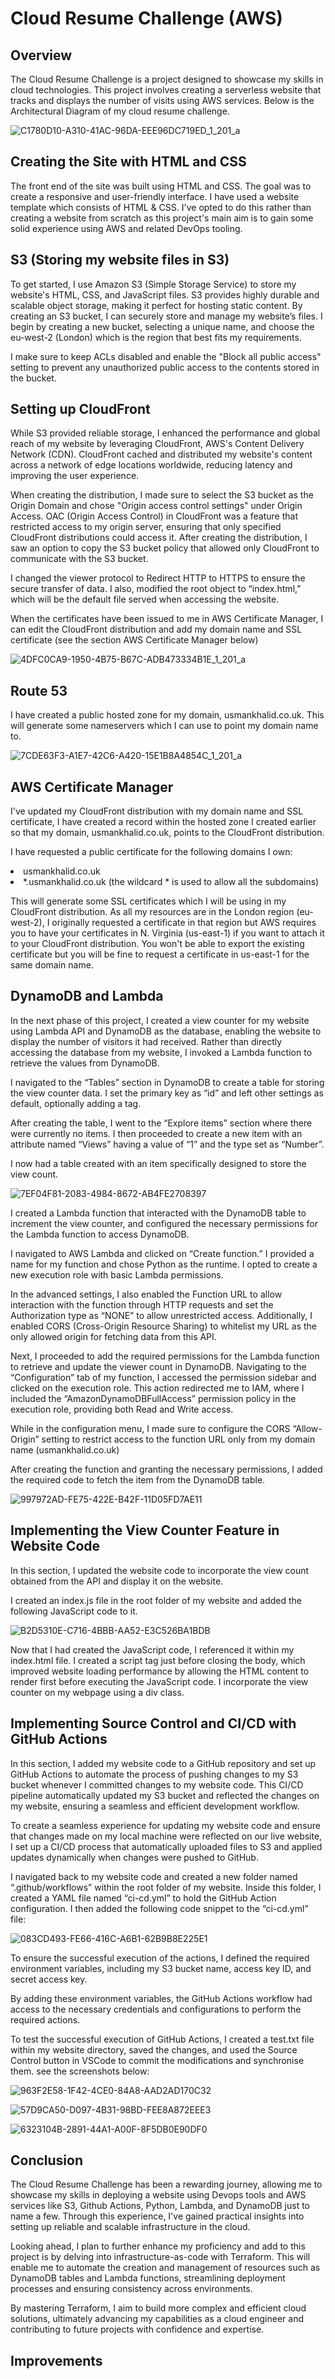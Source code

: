 # Cloud Resume Challenge (AWS)

## Overview

The Cloud Resume Challenge is a project designed to showcase my skills in cloud technologies. This project involves creating a serverless website that tracks and displays the number of visits using AWS services. Below is the Architectural Diagram of my cloud resume challenge. 

![C1780D10-A310-41AC-96DA-EEE96DC719ED_1_201_a](https://github.com/usmankhalid98/cloud-resume/assets/44751712/23154eb3-bb45-4343-a469-3b4559b63f3c)

## Creating the Site with HTML and CSS

The front end of the site was built using HTML and CSS. The goal was to create a responsive and user-friendly interface. I have used a website template which consists of HTML & CSS. I've opted to do this rather than creating a website from scratch as this project's main aim is to gain some solid experience using AWS and related DevOps tooling.

## S3 (Storing my website files in S3)

To get started, I use Amazon S3 (Simple Storage Service) to store my website's HTML, CSS, and JavaScript files. S3 provides highly durable and scalable object storage, making it perfect for hosting static content. By creating an S3 bucket, I can securely store and manage my website’s files. I begin by creating a new bucket, selecting a unique name, and choose the eu-west-2 (London) which is the region that best fits my requirements.

I make sure to keep ACLs disabled and enable the "Block all public access" setting to prevent any unauthorized public access to the contents stored in the bucket.

## Setting up CloudFront

While S3 provided reliable storage, I enhanced the performance and global reach of my website by leveraging CloudFront, AWS's Content Delivery Network (CDN). CloudFront cached and distributed my website's content across a network of edge locations worldwide, reducing latency and improving the user experience.

When creating the distribution, I made sure to select the S3 bucket as the Origin Domain and chose "Origin access control settings" under Origin Access. OAC (Origin Access Control) in CloudFront was a feature that restricted access to my origin server, ensuring that only specified CloudFront distributions could access it. After creating the distribution, I saw an option to copy the S3 bucket policy that allowed only CloudFront to communicate with the S3 bucket.

I changed the viewer protocol to Redirect HTTP to HTTPS to ensure the secure transfer of data.
I also, modified the root object to “index.html,” which will be the default file served when accessing the website.

When the certificates have been issued to me in AWS Certificate Manager, I can edit the CloudFront distribution and add my domain name and SSL certificate (see the section AWS Certificate Manager below)

![4DFC0CA9-1950-4B75-B67C-ADB473334B1E_1_201_a](https://github.com/usmankhalid98/cloud-resume/assets/44751712/34e200bd-51f7-463d-adcc-46780237994f)

## Route 53

I have created a public hosted zone for my domain, usmankhalid.co.uk. This will generate some nameservers which I can use to point my domain name to.


![7CDE63F3-A1E7-42C6-A420-15E1B8A4854C_1_201_a](https://github.com/usmankhalid98/cloud-resume/assets/44751712/84e3d34a-0f65-4139-ad68-6d95a0b4c918)

## AWS Certificate Manager

I've updated my CloudFront distribution with my domain name and SSL certificate, I have created a record within the hosted zone I created earlier so that my domain, usmankhalid.co.uk, points to the CloudFront distribution.

I have requested a public certificate for the following domains I own:

<li>usmankhalid.co.uk</li>
<li>*.usmankhalid.co.uk (the wildcard * is used to allow all the subdomains)</li>


This will generate some SSL certificates which I will be using in my CloudFront distribution. As all my resources are in the London region (eu-west-2), I originally requested a certificate in that region but AWS requires you to have your certificates in N. Virginia (us-east-1) if you want to attach it to your CloudFront distribution. You won't be able to export the existing certificate but you will be fine to request a certificate in us-east-1 for the same domain name.

## DynamoDB and Lambda 

In the next phase of this project, I created a view counter for my website using Lambda API and DynamoDB as the database, enabling the website to display the number of visitors it had received. Rather than directly accessing the database from my website, I invoked a Lambda function to retrieve the values from DynamoDB.

I navigated to the “Tables” section in DynamoDB to create a table for storing the view counter data. I set the primary key as “id” and left other settings as default, optionally adding a tag.

After creating the table, I went to the “Explore items” section where there were currently no items. I then proceeded to create a new item with an attribute named “Views” having a value of “1” and the type set as “Number”.

I now had a table created with an item specifically designed to store the view count.

![7EF04F81-2083-4984-8672-AB4FE2708397](https://github.com/usmankhalid98/cloud-resume/assets/44751712/b003ea79-fa52-45df-8734-1ae54e2cc8b0)


I created a Lambda function that interacted with the DynamoDB table to increment the view counter, and configured the necessary permissions for the Lambda function to access DynamoDB.

I navigated to AWS Lambda and clicked on “Create function.” I provided a name for my function and chose Python as the runtime. I opted to create a new execution role with basic Lambda permissions.

In the advanced settings, I also enabled the Function URL to allow interaction with the function through HTTP requests and set the Authorization type as “NONE” to allow unrestricted access. Additionally, I enabled CORS (Cross-Origin Resource Sharing) to whitelist my URL as the only allowed origin for fetching data from this API.

Next, I proceeded to add the required permissions for the Lambda function to retrieve and update the viewer count in DynamoDB. Navigating to the “Configuration” tab of my function, I accessed the permission sidebar and clicked on the execution role. This action redirected me to IAM, where I included the “AmazonDynamoDBFullAccess” permission policy in the execution role, providing both Read and Write access.

While in the configuration menu, I made sure to configure the CORS “Allow-Origin” setting to restrict access to the function URL only from my domain name (usmankhalid.co.uk)

After creating the function and granting the necessary permissions, I added the required code to fetch the item from the DynamoDB table.

![997972AD-FE75-422E-B42F-11D05FD7AE11](https://github.com/usmankhalid98/cloud-resume/assets/44751712/855ea181-29f2-4e38-a87a-f9c0a0b25aab)

## Implementing the View Counter Feature in Website Code

In this section, I updated the website code to incorporate the view count obtained from the API and display it on the website.

I created an index.js file in the root folder of my website and added the following JavaScript code to it.

![B2D5310E-C716-4BBB-AA52-E3C526BA1BDB](https://github.com/usmankhalid98/cloud-resume/assets/44751712/ebf9e852-b1ae-4e67-9028-c1ce2830e217)

Now that I had created the JavaScript code, I referenced it within my index.html file. I created a script tag just before closing the body, which improved website loading performance by allowing the HTML content to render first before executing the JavaScript code. I incorporate the view counter on my webpage using a div class.

## Implementing Source Control and CI/CD with GitHub Actions

In this section, I added my website code to a GitHub repository and set up GitHub Actions to automate the process of pushing changes to my S3 bucket whenever I committed changes to my website code. This CI/CD pipeline automatically updated my S3 bucket and reflected the changes on my website, ensuring a seamless and efficient development workflow.

To create a seamless experience for updating my website code and ensure that changes made on my local machine were reflected on our live website, I set up a CI/CD process that automatically uploaded files to S3 and applied updates dynamically when changes were pushed to GitHub.

I navigated back to my website code and created a new folder named “.github/workflows” within the root folder of my website. Inside this folder, I created a YAML file named “ci-cd.yml” to hold the GitHub Action configuration. I then added the following code snippet to the “ci-cd.yml” file:

![083CD493-FE66-416C-A6B1-62B9B8E225E1](https://github.com/usmankhalid98/cloud-resume/assets/44751712/876e2d35-667d-41fa-b47d-0c248610b53d)

To ensure the successful execution of the actions, I defined the required environment variables, including my S3 bucket name, access key ID, and secret access key.

By adding these environment variables, the GitHub Actions workflow had access to the necessary credentials and configurations to perform the required actions.

To test the successful execution of GitHub Actions, I created a test.txt file within my website directory, saved the changes, and used the Source Control button in VSCode to commit the modifications and synchronise them. see the screenshots below: 

![963F2E58-1F42-4CE0-84A8-AAD2AD170C32](https://github.com/usmankhalid98/cloud-resume/assets/44751712/650d0a27-8d49-44a8-a630-e85bb5255ce0)

![57D9CA50-D097-4B31-98BD-FEE8A872EEE3](https://github.com/usmankhalid98/cloud-resume/assets/44751712/73bbe443-6c03-41ef-a77a-15fbad25a405)

![6323104B-2891-44A1-A00F-8F5DB0E90DF0](https://github.com/usmankhalid98/cloud-resume/assets/44751712/df5931cb-8e39-485a-966a-dda8191ee0fe)

## Conclusion

The Cloud Resume Challenge has been a rewarding journey, allowing me to showcase my skills in deploying a website using Devops tools and AWS services like S3, Github Actions, Python, Lambda, and DynamoDB just to name a few. Through this experience, I've gained practical insights into setting up reliable and scalable infrastructure in the cloud.

Looking ahead, I plan to further enhance my proficiency and add to this project is by delving into infrastructure-as-code with Terraform. This will enable me to automate the creation and management of resources such as DynamoDB tables and Lambda functions, streamlining deployment processes and ensuring consistency across environments.

By mastering Terraform, I aim to build more complex and efficient cloud solutions, ultimately advancing my capabilities as a cloud engineer and contributing to future projects with confidence and expertise.

## Improvements 
